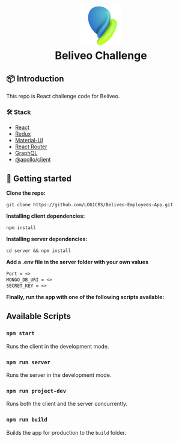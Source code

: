 <h1 align="center" style="padding-top: 30px"> <img src="https://github.com/LOG1CRS/Beliveo-Employees-App/blob/55066311958c0581f28390110f48832404b62620/public/beliveo-icon.png" /><br />Beliveo Challenge</h1>

## 📦 Introduction

This repo is React challenge code for Beliveo.

### 🛠 Stack

- [React](https://es.reactjs.org/)
- [Redux](https://react-redux.js.org/)
- [Material-UI](https://material-ui.com/)
- [React Router](https://reactrouter.com/web/guides/quick-start)
- [GraphQL](https://graphql.org/)
- [@apollo/client](https://www.apollographql.com/docs/)

## 🚀 Getting started

**Clone the repo:**

    git clone https://github.com/LOG1CRS/Beliveo-Employees-App.git

**Installing client dependencies:**

    npm install

**Installing server dependencies:**

    cd server && npm install

**Add a .env file in the server folder with your own values**

    Port = <>
    MONGO_DB_URI = <>
    SECRET_KEY = <>

**Finally, run the app with one of the following scripts available:**

## Available Scripts

### `npm start`

Runs the client in the development mode.

### `npm run server`

Runs the server in the development mode.

### `npm run project-dev`

Runs both the client and the server concurrently.

### `npm run build`

Builds the app for production to the `build` folder.
